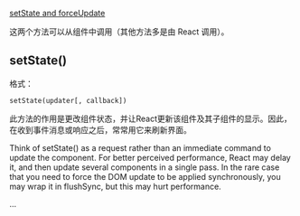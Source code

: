 

[setState and forceUpdate](https://legacy.reactjs.org/docs/react-component.html#other-apis-1)

这两个方法可以从组件中调用（其他方法多是由 React 调用）。

## setState()

格式：

    setState(updater[, callback])

此方法的作用是更改组件状态，并让React更新该组件及其子组件的显示。因此，在收到事件消息或响应之后，常常用它来刷新界面。


Think of setState() as a request rather than an immediate command to update the component. For better perceived performance, React may delay it, and then update several components in a single pass. In the rare case that you need to force the DOM update to be applied synchronously, you may wrap it in flushSync, but this may hurt performance.

...

